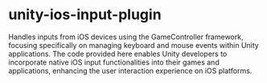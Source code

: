 # unity-ios-input-plugin
Handles inputs from iOS devices using the GameController framework, focusing specifically on managing keyboard and mouse events within Unity applications. The code provided here enables Unity developers to incorporate native iOS input functionalities into their games and applications, enhancing the user interaction experience on iOS platforms.
